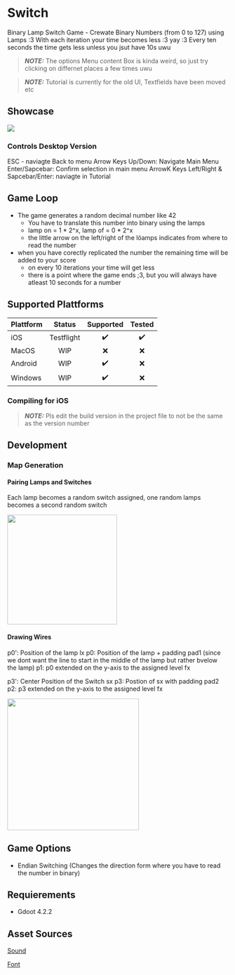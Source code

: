 # Switch
Binary Lamp Switch Game - Crewate Binary Numbers (from 0 to 127) using Lamps :3
With each iteration your time becomes less :3 yay :3 Every ten seconds the time gets less unless you jsut have 10s uwu

> **_NOTE:_**  The options Menu content Box is kinda weird, so just try clicking on differnet places a few times uwu

> **_NOTE:_**  Tutorial is currently for the old UI, Textfields have been moved etc

## Showcase
<img src="https://kiarar.moe/images/Switch/game.png">

### Controls Desktop Version
ESC - naviagte Back to menu
Arrow Keys Up/Down: Navigate Main Menu
Enter/Sapcebar: Confirm selection in main menu
ArrowK Keys Left/Right & Sapcebar/Enter: naviagte in Tutorial

## Game Loop
* The game generates a random decimal number like 42
  * You have to translate this number into binary using the lamps
  * lamp on = 1 * 2^x, lamp of = 0 * 2^x
  * the little arrow on the left/right of the löamps indicates from where to read the number
* when you have corectly replicated the number the remaining time will be added to your score
  * on every 10 iterations your time will get less
  * there is a point where the game ends ;3, but you will always have atleast 10 seconds for a number  
	
## Supported Plattforms
| Plattform         | Status | Supported | Tested |
|--------------|:-----:| :----: | :----: |
| iOS | Testflight | :heavy_check_mark: | :heavy_check_mark:
| MacOS      |  WIP | :x:| :x:
| Android |  WIP  | :heavy_check_mark:| :x:
| Windows      |  WIP | :heavy_check_mark:| :x:

### Compiling for iOS
> **_NOTE:_**  Pls edit the build version in the project file to not be the same as the version number

## Development
### Map Generation
#### Pairing Lamps and Switches
Each lamp becomes a random switch assigned, one random lamps becomes a second random switch

<img src="https://kiarar.moe/images/Switch/map2.png" height= 250>

#### Drawing Wires
p0': Position of the lamp lx
p0: Position of the lamp + padding pad1 (since we dont want the line to start in the middle of the lamp but rather bvelow the lamp)
p1: p0 extended on the y-axis to the assigned level fx

p3': Center Position of the Switch sx
p3: Postion of sx with padding pad2
p2: p3 extended on the y-axis to the assigned level fx

<img src="https://kiarar.moe/images/Switch/map1.png" height= 300>

## Game Options
* Endian Switching (Changes the direction form where you have to read the number in binary)

## Requierements
* Gdoot 4.2.2

## Asset Sources
[Sound](https://pixabay.com/sound-effects/electric-zap-001-6374/)

[Font](http://www.pentacom.jp/pentacom/bitfontmaker2/gallery/?id=646)
